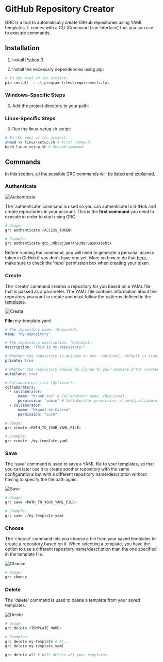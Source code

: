 # GitHub Repository Creator

GRC is a tool to automatically create GitHub repositories using YAML templates. It comes with a CLI (Command Line Interface) that you can use to execute commands.

## Installation

1. Install [Python 3](https://www.python.org/downloads/).

2. Install the necessary dependencies using pip:

```sh
# In the root of the project:
pip install -r .\.program-files\requirements.txt
```

### Windows-Specific Steps

3. Add the project directory to your path:

### Linux-Specific Steps

3. Run the linux-setup.sh script:

```sh
# In the root of the project:
chmod +x linux-setup.sh # First command.
bash linux-setup.sh # Second command.
```

## Commands

In this section, all the possible GRC commands will be listed and explained.

### Authenticate

![Authenticate](https://user-images.githubusercontent.com/69170322/172030151-00f09557-7129-4fc6-ab73-7b29078e8147.png)

The 'authenticate' command is used so you can authenticate to GitHub and create repositories in your account. This is the **first command** you need to execute in order to start using GRC.

```sh
# Usage:
grc authenticate <ACCESS_TOKEN>

# Example:
grc authenticate ghp_3dh39j39874hs3d8PSBSHksbsbtx
```

Before running the command, you will need to generate a personal access token in GitHub if you don't have one yet. More on how to do that [here](https://docs.github.com/en/authentication/keeping-your-account-and-data-secure/creating-a-personal-access-token), make sure to check the 'repo' permission box when creating your token.

### Create

The 'create' command creates a repository for you based on a YAML file that is passed as a parameter. The YAML file contains information about the repository you want to create and must follow the patterns defined in the [templates](https://github.com/ArthurSudbrackIbarra/GitHub-Repo-Creator/tree/main/templates).

![Create](https://user-images.githubusercontent.com/69170322/172030355-cf5c3e39-4753-4936-9f26-5c8b8a0799db.png)

**File:** my-template.yaml

```yaml
# The repository name. (Required).
name: "My-Repository"

# The repository description. (Optional).
description: "This is my repository!"

# Whether the repository is private or not. (Optional, default is true).
private: true

# Whether the repository should be cloned to your machine after created or not. (Optional, default is true).
autoClone: true

# Collaborators list (Optional).
collaborators:
  - collaborator:
      name: "brun0-znx" # Collaborator name. (Required).
      permission: "admin" # Collaborator permission -> push/pull/admin. (Optional, default is admin).
  - collaborator:
      name: "Miguel-de-Castro"
      permission: "push"
```

```sh
# Usage:
grc create <PATH_TO_YOUR_YAML_FILE>

# Example:
grc create ./my-template.yaml
```

### Save

The 'save' command is used to save a YAML file to your templates, so that you can later use it to create another repository with the same configurations but with a different repository name/description without having to specify the file path again.

![Save](https://user-images.githubusercontent.com/69170322/172030218-a11db610-6de7-40b2-93e3-0466d31677b6.png)

```sh
# Usage:
grc save <PATH_TO_YOUR_YAML_FILE>

# Example:
grc save ./my-template.yaml
```

### Choose

The 'choose' command lets you choose a file from your saved templates to create a repository based on it. When selecting a template, you have the option to use a different repository name/description than the one specified in the template file.

![Choose](https://user-images.githubusercontent.com/69170322/172030272-9f62a9a9-a30e-48bc-8356-ec83b4743737.png)

```sh
# Usage:
grc choose
```

### Delete

The 'delete' command is used to delete a template from your saved templates.

![Delete](https://user-images.githubusercontent.com/69170322/172030289-60f9be26-2575-4e13-a674-ba1519709beb.png)

```sh
# Usage:
grc delete <TEMPLATE_NAME>

# Examples:
grc delete my-template # Or...
grc delete my-template.yaml

grc delete all # Will delete all your templates.
```
